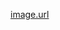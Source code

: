[image.url](https://github.com/kishorekishh/Weather_Report_Dashboard/blob/main/WeatherDashboardSnap.png?raw=true)
